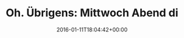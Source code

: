 ---
retweeted: false
source: <a href="http://mvilla.it/fenix" rel="nofollow">Fenix for Android</a>
entities:
  hashtags: []
  symbols: []
  user_mentions:
  - name: RubyShift München
    screen_name: muc_rubyshift
    indices:
    - '33'
    - '47'
    id_str: '511750727'
    id: '511750727'
  - name: Florian Gilcher (@skade@hachyderm.io)
    screen_name: Argorak
    indices:
    - '52'
    - '60'
    id_str: '27227212'
    id: '27227212'
  urls:
  - url: https://t.co/crbf6GCloT
    expanded_url: http://www.meetup.com/Munich-Rubyshift-Ruby-User-Group/events/226343522/
    display_url: meetup.com/Munich-Rubyshi…
    indices:
    - '61'
    - '84'
display_text_range:
- '0'
- '84'
favorite_count: '0'
id_str: '686609695956725760'
truncated: false
retweet_count: '0'
id: '686609695956725760'
possibly_sensitive: false
created_at: Mon Jan 11 18:04:42 +0000 2016
favorited: false
full_text: 'Oh. Übrigens: Mittwoch Abend die [@muc_rubyshift](https://twitter.com/muc_rubyshift)
  mit [@Argorak](https://twitter.com/Argorak)'
lang: de
quote_url: http://www.meetup.com/Munich-Rubyshift-Ruby-User-Group/events/226343522/
tags:
- pesos:twitter
date: '2016-01-11T18:04:42+00:00'
src: https://twitter.com/bascht/status/686609695956725760
original_url: https://twitter.com/bascht/status/686609695956725760
type: twitter_tweet
text: 'Oh. Übrigens: Mittwoch Abend die [@muc_rubyshift](https://twitter.com/muc_rubyshift)
  mit [@Argorak](https://twitter.com/Argorak)'
title: 'Oh. Übrigens: Mittwoch Abend di'

---